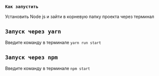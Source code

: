 ### `Как запустить`

Установить Node js и зайти в корневую папку проекта через терминал

## `Запуск через yarn`

Введите команду в терминале `yarn run start`

## `Запуск через npm`

Введите команду в терминале `npm start`